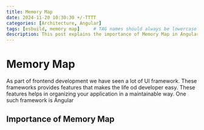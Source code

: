 ```yaml
---
title: Memory Map
date: 2024-11-20 10:30:30 +/-TTTT
categories: [Architecture, Angular]
tags: [esbuild, memory map]     # TAG names should always be lowercase
description: This post explains the importance of Memory Map in Angular and how to use it effectively.
---
```


# Memory Map

As part of frontend development we have seen a lot of UI framework. These frameworks provides features that makes the life od developer easy. These features helps in organizing your application in a maintainable way. One such framework is Angular
## Importance of Memory Map
